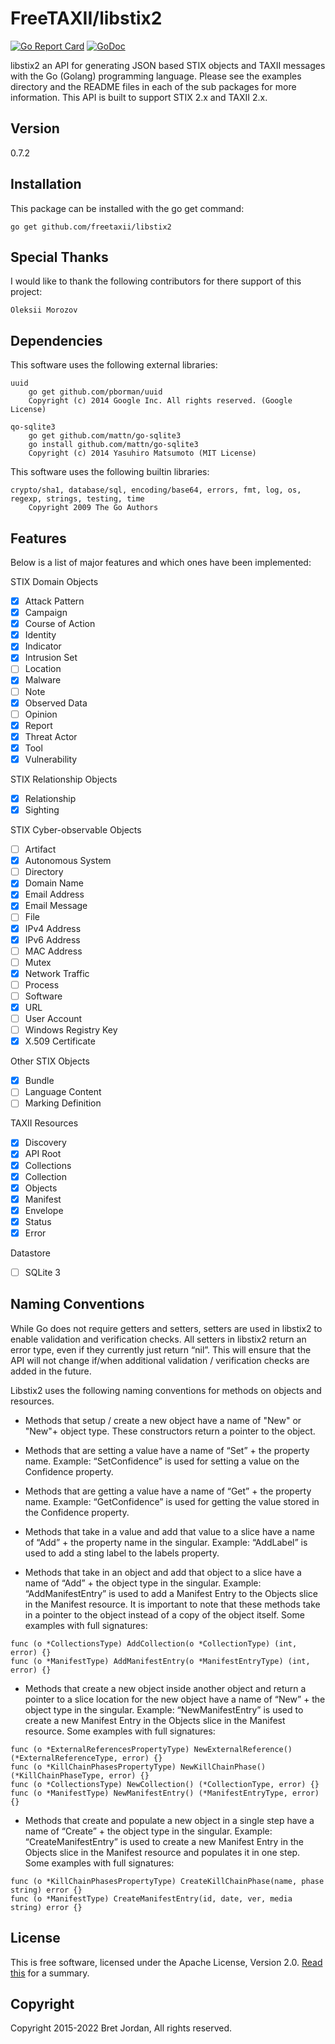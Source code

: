 # FreeTAXII/libstix2

[![Go Report Card](https://goreportcard.com/badge/github.com/freetaxii/libstix2)](https://goreportcard.com/report/github.com/freetaxii/libstix2) [![GoDoc](https://godoc.org/github.com/freetaxii/libstix2?status.png)](https://godoc.org/github.com/freetaxii/libstix2)

libstix2 an API for generating JSON based STIX objects and TAXII messages with 
the Go (Golang) programming language. Please see the examples directory and the 
README files in each of the sub packages for more information. This API is built 
to support STIX 2.x and TAXII 2.x.

## Version
0.7.2

## Installation

This package can be installed with the go get command:

```
go get github.com/freetaxii/libstix2
```

## Special Thanks

I would like to thank the following contributors for there support of this project:

```
Oleksii Morozov
```


## Dependencies

This software uses the following external libraries:
```
uuid
	go get github.com/pborman/uuid
	Copyright (c) 2014 Google Inc. All rights reserved. (Google License)

qo-sqlite3
	go get github.com/mattn/go-sqlite3
	go install github.com/mattn/go-sqlite3
	Copyright (c) 2014 Yasuhiro Matsumoto (MIT License)
```

This software uses the following builtin libraries:
```
crypto/sha1, database/sql, encoding/base64, errors, fmt, log, os, regexp, strings, testing, time
	Copyright 2009 The Go Authors
```


## Features

Below is a list of major features and which ones have been implemented:

STIX Domain Objects
- [x] Attack Pattern
- [x] Campaign
- [x] Course of Action
- [x] Identity
- [x] Indicator
- [x] Intrusion Set
- [ ] Location
- [x] Malware
- [ ] Note
- [x] Observed Data
- [ ] Opinion
- [x] Report
- [x] Threat Actor
- [x] Tool
- [x] Vulnerability

STIX Relationship Objects
- [x] Relationship
- [x] Sighting

STIX Cyber-observable Objects
- [ ] Artifact
- [X] Autonomous System
- [ ] Directory
- [X] Domain Name
- [X] Email Address
- [X] Email Message
- [ ] File
- [X] IPv4 Address
- [X] IPv6 Address
- [ ] MAC Address
- [ ] Mutex
- [X] Network Traffic
- [ ] Process
- [ ] Software
- [X] URL
- [ ] User Account
- [ ] Windows Registry Key
- [X] X.509 Certificate

Other STIX Objects
- [x] Bundle
- [ ] Language Content
- [ ] Marking Definition

TAXII Resources
- [x] Discovery
- [x] API Root
- [x] Collections
- [x] Collection
- [x] Objects
- [x] Manifest
- [x] Envelope
- [x] Status
- [x] Error

Datastore
- [ ] SQLite 3


## Naming Conventions

While Go does not require getters and setters, setters are used in libstix2 to enable validation and verification checks. All setters in libstix2 return an error type, even if they currently just return “nil”. This will ensure that the API will not change if/when additional validation / verification checks are added in the future. 

Libstix2 uses the following naming conventions for methods on objects and resources.

* Methods that setup / create a new object have a name of "New" or "New"+ object type. These constructors return a pointer to the object. 

* Methods that are setting a value have a name of “Set” + the property name. Example: “SetConfidence” is used for setting a value on the Confidence property.

* Methods that are getting a value have a name of “Get” + the property name. Example: “GetConfidence” is used for getting the value stored in the Confidence property.

* Methods that take in a value and add that value to a slice have a name of “Add” + the property name in the singular. Example: “AddLabel” is used to add a sting label to the labels property. 

* Methods that take in an object and add that object to a slice have a name of “Add” + the object type in the singular. Example: “AddManifestEntry” is used to add a Manifest Entry to the Objects slice in the Manifest resource. It is important to note that these methods take in a pointer to the object instead of a copy of the object itself. Some examples with full signatures:

```
func (o *CollectionsType) AddCollection(o *CollectionType) (int, error) {}
func (o *ManifestType) AddManifestEntry(o *ManifestEntryType) (int, error) {}
```

* Methods that create a new object inside another object and return a pointer to a slice location for the new object have a name of “New” + the object type in the singular. Example: “NewManifestEntry” is used to create a new Manifest Entry in the Objects slice in the Manifest resource. Some examples with full signatures:

```
func (o *ExternalReferencesPropertyType) NewExternalReference() (*ExternalReferenceType, error) {}
func (o *KillChainPhasesPropertyType) NewKillChainPhase() (*KillChainPhaseType, error) {}
func (o *CollectionsType) NewCollection() (*CollectionType, error) {}
func (o *ManifestType) NewManifestEntry() (*ManifestEntryType, error) {}
```

* Methods that create and populate a new object in a single step have a name of “Create” + the object type in the singular. Example: “CreateManifestEntry” is used to create a new Manifest Entry in the Objects slice in the Manifest resource and populates it in one step. Some examples with full signatures:

```
func (o *KillChainPhasesPropertyType) CreateKillChainPhase(name, phase string) error {}
func (o *ManifestType) CreateManifestEntry(id, date, ver, media string) error {}
```


## License

This is free software, licensed under the Apache License, Version 2.0. [Read this](https://tldrlegal.com/license/apache-license-2.0-(apache-2.0)) for a summary.


## Copyright

Copyright 2015-2022 Bret Jordan, All rights reserved.

